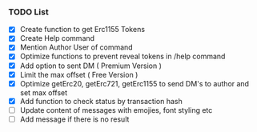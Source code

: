 ### TODO List

- [x] Create function to get Erc1155 Tokens
- [x] Create Help command
- [x] Mention Author User of command
- [x] Optimize functions to prevent reveal tokens in /help command
- [x] Add option to sent DM ( Premium Version )
- [x] Limit the max offset ( Free Version )
- [x] Optimize getErc20, getErc721, getErc1155 to send DM's to author and set max offset
- [x] Add function to check status by transaction hash
- [ ] Update content of messages with emojies, font styling etc
- [ ] Add message if there is no result
